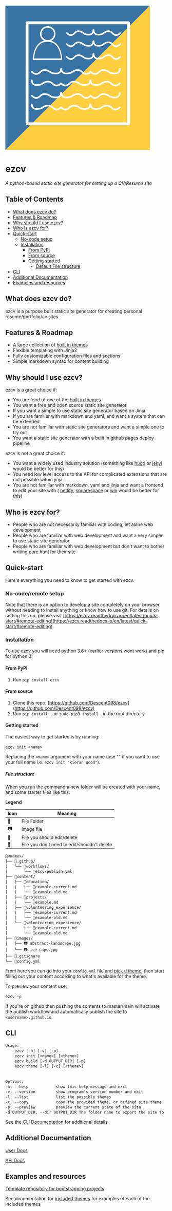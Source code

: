 ![ezcv logo](https://raw.githubusercontent.com/Descent098/ezcv/master/.github/logo.png)

# ezcv

*A python-based static site generator for setting up a CV/Resume site*

## Table of Contents

- [What does ezcv do?](#what-does-ezcv-do)
- [Features & Roadmap](#features--roadmap)
- [Why should I use ezcv?](#why-should-i-use-ezcv)
- [Who is ezcv for?](#who-is-ezcv-for)
- [Quick-start](#quick-start)
  - [No-code setup](#no-code-setup)
  - [Installation](#installation)
    - [From PyPi](#from-pypi)
    - [From source](#from-source)
    - [Getting started](#getting-started)
      - [Default File structure](#file-structure)
- [CLI](#cli)
- [Additional Documentation](#additional-documentation)
- [Examples and resources](#examples-and-resources)

## What does ezcv do?

ezcv is a purpose built static site generator for creating personal resume/portfolio/cv sites

## Features & Roadmap

- A large collection of [built in themes](https://ezcv.readthedocs.io/en/latest/included-themes/)
- Flexible templating with Jinja2
- Fully customizable configuration files and sections
- Simple markdown syntax for content building

## Why should I use ezcv?

ezcv is a great choice if:

- You are fond of one of the [built in themes](https://ezcv.readthedocs.io/en/latest/included-themes/)
- You want a free and open source static site generator
- If you want a simple to use static site generator based on Jinja
- If you are familiar with markdown and yaml, and want a system that can be extended
- You are not familiar with static site generators and want a simple one to try out
- You want a static site generator with a built in github pages deploy pipeline

ezcv is not a great choice if:

- You want a widely used industry solution (something like [hugo](https://gohugo.io/) or [jekyl](https://jekyllrb.com/) would be better for this)
- You need low level access to the API for complicated extensions that are not possible within jinja
- You are not familiar with markdown, yaml and jinja and want a frontend to edit your site with ( [netlify](https://www.netlify.com/), [squarespace](https://www.squarespace.com/) or [wix](https://www.wix.com/) would be better for this)

## Who is ezcv for?

- People who are not necessarily familiar with coding, let alone web development
- People who are familiar with web development and want a very simple to use static site generator
- People who are familiar with web development but don't want to bother writing pure html for their site

## Quick-start

Here's everything you need to know to get started with ezcv. 

### No-code/remote setup

Note that there is an option to develop a site completely on your browser without needing to install anything or know how to use git. For details on setting this up, please visit [https://ezcv.readthedocs.io/en/latest/quick-start/#remote-editing](https://ezcv.readthedocs.io/en/latest/quick-start/#remote-editing).

### Installation

To use ezcv you will need python 3.6+ (earlier versions wont work) and pip for python 3.

#### From PyPi

1. Run ```pip install ezcv```

#### From source

1. Clone this repo: [https://github.com/Descent098/ezcv](https://github.com/Descent098/ezcv)
2. Run ```pip install .``` or ```sudo pip3 install .```in the root directory

#### Getting started

The easiest way to get started is by running:

```ezcv init <name>```

Replacing the ```<name>``` argument with your name (use "" if you want to use your full name i.e. ```ezcv init "Kieran Wood"```). 

##### File structure

When you run the command a new folder will be created with your name, and some starter files like this:

**Legend**

| Icon | Meaning |
|------|---------|
|📁| File Folder |
|📷| Image file |
|📝| File you should edit/delete |
|📄| File you don't need to edit/shouldn't delete |

```
📁<name>/
├── 📁.github/
│   └── 📁workflows/
│       └── 📄ezcv-publish.yml
├── 📁content/
│   ├── 📁education/
│   |   ├── 📝example-current.md
│   |   └── 📝example-old.md
│   ├── 📁projects/
│   |   └── 📝example.md
│   ├── 📁volunteering_experience/
│   |   ├── 📝example-current.md
│   |   └── 📝example-old.md
│   └── 📁volunteering_experience/
│       ├── 📝example-current.md
│       └── 📝example-old.md
├── 📁images/
│   ├── 📷 abstract-landscape.jpg
│   └── 📷 ice-caps.jpg
├── 📄.gitignore
└── 📝config.yml
```

From here you can go into your ```config.yml``` file and [pick a theme](https://ezcv.readthedocs.io/en/latest/included-themes/), then start filling out your content according to what's available for the theme.

To preview your content use:

```ezcv -p```

If you're on github then pushing the contents to master/main will activate the publish workflow and automatically publish the site to ```<username>.github.io```.

## CLI

```shell
Usage:
    ezcv [-h] [-v] [-p]
    ezcv init [<name>] [<theme>]
    ezcv build [-d OUTPUT_DIR] [-p]
    ezcv theme [-l] [-c] [<theme>]


Options:
-h, --help            show this help message and exit
-v, --version         show program's version number and exit
-l, --list            list the possible themes
-c, --copy            copy the provided theme, or defined site theme
-p, --preview         preview the current state of the site
-d OUTPUT_DIR, --dir OUTPUT_DIR The folder name to export the site to
```

See the [CLI Documentation](https://ezcv.readthedocs.io/en/latest/cli/) for additional details

## Additional Documentation

[User Docs](https://ezcv.readthedocs.io)

[API Docs](https://kieranwood.ca/ezcv)

## Examples and resources

[Template repository for bootstrapping projects](https://github.com/qu-up/ezcv)

See documentation for [included themes](https://ezcv.readthedocs.io/en/latest/included-themes/) for examples of each of the included themes
